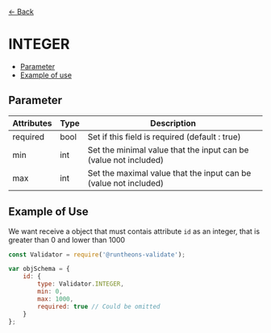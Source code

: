 [<- Back](https://github.com/iamousseni/runtheons-validate/tree/2.4.3)

# INTEGER

- [Parameter](https://github.com/iamousseni/runtheons-validate/tree/2.4.3/doc/integer#parameter)
- [Example of use](https://github.com/iamousseni/runtheons-validatetree/2.4.3/doc/integer#example-of-use)

## Parameter

| Attributes | Type | Description                                                      |
| ---------- | ---- | ---------------------------------------------------------------- |
| required   | bool | Set if this field is required (default : true)                   |
| min        | int  | Set the minimal value that the input can be (value not included) |
| max        | int  | Set the maximal value that the input can be (value not included) |

## Example of Use

We want receive a object that must contais attribute `id` as an integer, that is greater than 0 and lower than 1000

```javascript
const Validator = require('@runtheons-validate');

var objSchema = {
	id: {
		type: Validator.INTEGER,
		min: 0,
		max: 1000,
		required: true // Could be omitted
	}
};
```
